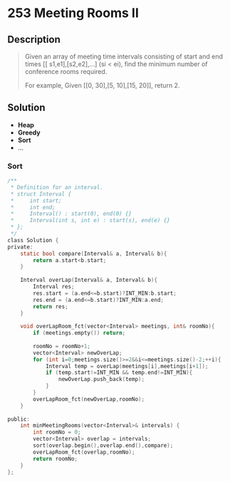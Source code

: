 # 253 Meeting Rooms II

## Description
> Given an array of meeting time intervals consisting of start and end times [[
> s1,e1],[s2,e2],...] (si < ei), find the minimum number of conference rooms 
> required.
>
> For example,
> Given [[0, 30],[5, 10],[15, 20]],
> return 2.

## Solution
- **Heap**
- **Greedy**
- **Sort**
- ...


### Sort

```c
/**
 * Definition for an interval.
 * struct Interval {
 *     int start;
 *     int end;
 *     Interval() : start(0), end(0) {}
 *     Interval(int s, int e) : start(s), end(e) {}
 * };
 */
class Solution {
private:
    static bool compare(Interval& a, Interval& b){
        return a.start<b.start;
    }
    
    Interval overLap(Interval& a, Interval& b){
        Interval res;
        res.start = (a.end<=b.start)?INT_MIN:b.start;
        res.end = (a.end<=b.start)?INT_MIN:a.end;
        return res;
    }
    
    void overLapRoom_fct(vector<Interval> meetings, int& roomNo){
        if (meetings.empty()) return;
        
        roomNo = roomNo+1;
        vector<Interval> newOverLap;
        for (int i=0;meetings.size()>=2&&i<=meetings.size()-2;++i){
            Interval temp = overLap(meetings[i],meetings[i+1]);
            if (temp.start!=INT_MIN && temp.end!=INT_MIN){
                newOverLap.push_back(temp);
            }
        }
        overLapRoom_fct(newOverLap,roomNo);
    }
    
public:
    int minMeetingRooms(vector<Interval>& intervals) {
        int roomNo = 0;
        vector<Interval> overlap = intervals;
        sort(overlap.begin(),overlap.end(),compare);
        overLapRoom_fct(overlap,roomNo);
        return roomNo;
    }
};
```

